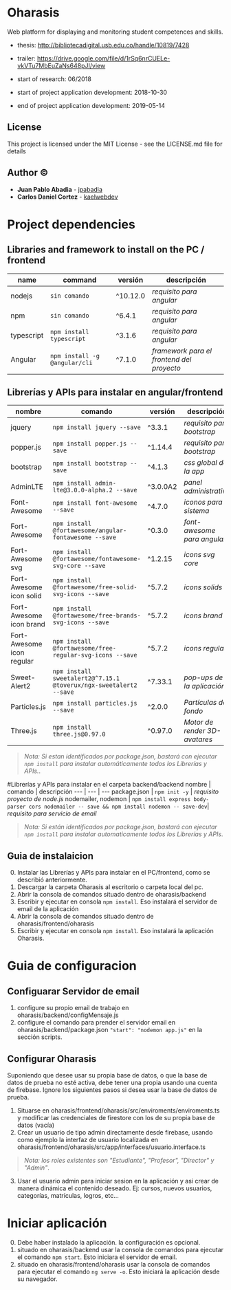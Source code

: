 # Oharasis

Web platform for displaying and monitoring student competences and skills.
* thesis: http://bibliotecadigital.usb.edu.co/handle/10819/7428
* trailer: https://drive.google.com/file/d/1rSq6nrCUELe-vkVTu7MbEuZaNs648pJI/view

* start of research: 06/2018
* start of project application development: 2018-10-30
* end of project application development: 2019-05-14


## License
This project is licensed under the MIT License - see the LICENSE.md file for details

## Author :copyright:

* **Juan Pablo Abadia** - [jpabadia](https://github.com/jpabadia)
* **Carlos Daniel Cortez** - [kaelwebdev](https://github.com/kaelwebdev)

# Project dependencies
## Libraries and framework to install on the PC / frontend
name | command | versión | descripción
--- | --- | --- | ---
nodejs | `sin comando` | ^10.12.0 | *requisito para angular*
npm | `sin comando` | ^6.4.1 | *requisito para angular*
typescript | `npm install typescript` | ^3.1.6 | *requisito para angular*
Angular | `npm install -g @angular/cli` | ^7.1.0 | *framework para el frontend del proyecto*

## Librerías y APIs para instalar en angular/frontend
nombre | comando | versión | descripción
--- | --- | --- | ---
jquery | `npm install jquery --save` | ^3.3.1 | *requisito para bootstrap*
popper.js | `npm install popper.js --save` | ^1.14.4 | *requisito para bootstrap*
bootstrap | `npm install bootstrap --save` | ^4.1.3 | *css global de la app*
AdminLTE | `npm install admin-lte@3.0.0-alpha.2 --save` | ^3.0.0A2 | *panel administrativo*
Font-Awesome | `npm install font-awesome --save` | ^4.7.0 | *iconos para el sistema*
Fort-Awesome | `npm install @fortawesome/angular-fontawesome --save` | ^0.3.0 | *font-awesome para angular*
Fort-Awesome svg  | `npm install @fortawesome/fontawesome-svg-core --save` | ^1.2.15 | *icons svg core*
Fort-Awesome icon solid  | `npm install @fortawesome/free-solid-svg-icons --save` | ^5.7.2 | *icons solids*
Fort-Awesome icon brand  | `npm install @fortawesome/free-brands-svg-icons --save` | ^5.7.2 | *icons brand*
Fort-Awesome icon regular  | `npm install @fortawesome/free-regular-svg-icons --save` | ^5.7.2 | *icons regular*
Sweet-Alert2  | `npm install sweetalert2@^7.15.1 @toverux/ngx-sweetalert2 --save` | ^7.33.1 | *pop-ups de la aplicación*
Particles.js  | `npm install particles.js --save` | ^2.0.0 | *Partículas de fondo*
Three.js  | `npm install three.js@0.97.0` | ^0.97.0 | *Motor de render 3D-avatares*

> *Nota: Si estan identificados por package.json, bastará con ejecutar `npm install` para instalar automáticamente todos los Librerías y APIs.*.

#Librerías y APIs para instalar en el carpeta backend/backend
nombre | comando | descripción
--- | --- | ---
package.json | `npm init -y` | *requisito proyecto de node.js*
nodemailer, nodemon | `npm install express body-parser cors nodemailer -- save && npm install nodemon -- save-dev`| *requisito para servicio de email*

> *Nota: Si están identificados por package.json, bastará con ejecutar `npm install` para instalar automaticamente todos los Librerías y APIs*.

## Guia de instalaicion
0. Instalar las Librerías y APIs para instalar en el PC/frontend, como se describió anteriormente.
1. Descargar la carpeta Oharasis al escritorio o carpeta local del pc.
2. Abrir la consola de comandos  situado dentro de oharasis/backend
3. Escribir y ejecutar en consola `npm install`. Eso instalará el servidor de email de la aplicación
4. Abrir la consola de comandos  situado dentro de oharasis/frontend/oharasis
5. Escribir y ejecutar en consola `npm install`. Eso instalará la aplicación Oharasis.

# Guia de configuracion
## Configuarar Servidor de email
1. configure su propio email de trabajo en oharasis/backend/configMensaje.js
2. configure el comando para prender el servidor email en oharasis/backend/package.json
`"start": "nodemon app.js"` en la sección scripts. 

## Configurar Oharasis
Suponiendo que desee usar su propia base de datos, o que la base de datos de prueba no esté activa,
debe tener una propia usando una cuenta de firebase. Ignore los siguientes pasos si desea usar la
base de datos de prueba.

1. Situarse en oharasis/frontend/oharasis/src/enviroments/enviroments.ts y
modificar las credenciales de firestore con los de su propia base de datos (vacía)
2. Crear un usuario de tipo admin directamente desde firebase, usando como ejemplo la interfaz 
de usuario localizada en oharasis/frontend/oharasis/src/app/interfaces/usuario.interface.ts

> *Nota: los roles existentes son "Estudiante", "Profesor", "Director" y "Admin"*.

3. Usar el usuario admin para iniciar sesion en la aplicación y asi crear de manera dinámica el
contenido deseado. Ej: cursos, nuevos usuarios, categorías, matrículas, logros, etc...

# Iniciar aplicación
0. Debe haber instalado la aplicación. la configuración es opcional.
1. situado en oharasis/backend  usar la consola de comandos para 
ejecutar el comando `npm start`. Esto iniciara el servidor de email.
2. situado en oharasis/frontend/oharasis  usar la consola de comandos para 
ejecutar el comando `ng serve -o`. Esto iniciará la aplicación desde su navegador.

